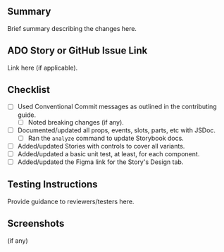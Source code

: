 ## Summary

Brief summary describing the changes here.

## ADO Story or GitHub Issue Link

Link here (if applicable).

## Checklist

- [ ] Used Conventional Commit messages as outlined in the contributing guide.
  - [ ] Noted breaking changes (if any).
- [ ] Documented/updated all props, events, slots, parts, etc with JSDoc.
  - [ ] Ran the `analyze` command to update Storybook docs.
- [ ] Added/updated Stories with controls to cover all variants.
- [ ] Added/updated a basic unit test, at least, for each component.
- [ ] Added/updated the Figma link for the Story's Design tab.

## Testing Instructions

Provide guidance to reviewers/testers here.

## Screenshots

(if any)
